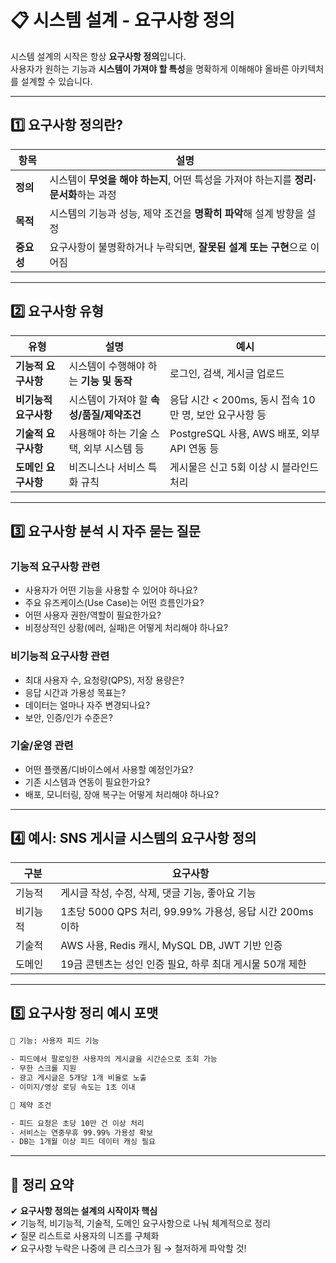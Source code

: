 # 📋 시스템 설계 - 요구사항 정의

시스템 설계의 시작은 항상 **요구사항 정의**입니다.  
사용자가 원하는 기능과 **시스템이 가져야 할 특성**을 명확하게 이해해야 올바른 아키텍처를 설계할 수 있습니다.

---

## 1️⃣ 요구사항 정의란?

| 항목       | 설명 |
|------------|------|
| **정의**   | 시스템이 **무엇을 해야 하는지**, 어떤 특성을 가져야 하는지를 **정리·문서화**하는 과정 |
| **목적**   | 시스템의 기능과 성능, 제약 조건을 **명확히 파악**해 설계 방향을 설정 |
| **중요성** | 요구사항이 불명확하거나 누락되면, **잘못된 설계 또는 구현**으로 이어짐 |

---

## 2️⃣ 요구사항 유형

| 유형            | 설명 | 예시 |
|------------------|------|------|
| **기능적 요구사항** | 시스템이 수행해야 하는 **기능 및 동작** | 로그인, 검색, 게시글 업로드 |
| **비기능적 요구사항** | 시스템이 가져야 할 **속성/품질/제약조건** | 응답 시간 < 200ms, 동시 접속 10만 명, 보안 요구사항 등 |
| **기술적 요구사항** | 사용해야 하는 기술 스택, 외부 시스템 등 | PostgreSQL 사용, AWS 배포, 외부 API 연동 등 |
| **도메인 요구사항** | 비즈니스나 서비스 특화 규칙 | 게시물은 신고 5회 이상 시 블라인드 처리 |

---

## 3️⃣ 요구사항 분석 시 자주 묻는 질문

### 기능적 요구사항 관련
- 사용자가 어떤 기능을 사용할 수 있어야 하나요?
- 주요 유즈케이스(Use Case)는 어떤 흐름인가요?
- 어떤 사용자 권한/역할이 필요한가요?
- 비정상적인 상황(에러, 실패)은 어떻게 처리해야 하나요?

### 비기능적 요구사항 관련
- 최대 사용자 수, 요청량(QPS), 저장 용량은?
- 응답 시간과 가용성 목표는?
- 데이터는 얼마나 자주 변경되나요?
- 보안, 인증/인가 수준은?

### 기술/운영 관련
- 어떤 플랫폼/디바이스에서 사용할 예정인가요?
- 기존 시스템과 연동이 필요한가요?
- 배포, 모니터링, 장애 복구는 어떻게 처리해야 하나요?

---

## 4️⃣ 예시: SNS 게시글 시스템의 요구사항 정의

| 구분 | 요구사항 |
|------|----------|
| 기능적 | 게시글 작성, 수정, 삭제, 댓글 기능, 좋아요 기능 |
| 비기능적 | 1초당 5000 QPS 처리, 99.99% 가용성, 응답 시간 200ms 이하 |
| 기술적 | AWS 사용, Redis 캐시, MySQL DB, JWT 기반 인증 |
| 도메인 | 19금 콘텐츠는 성인 인증 필요, 하루 최대 게시물 50개 제한 |

---

## 5️⃣ 요구사항 정리 예시 포맷

```txt
📌 기능: 사용자 피드 기능

- 피드에서 팔로잉한 사용자의 게시글을 시간순으로 조회 가능
- 무한 스크롤 지원
- 광고 게시글은 5개당 1개 비율로 노출
- 이미지/영상 로딩 속도는 1초 이내

📌 제약 조건

- 피드 요청은 초당 10만 건 이상 처리
- 서비스는 연중무휴 99.99% 가용성 확보
- DB는 1개월 이상 피드 데이터 캐싱 필요
```

---

## 🎯 정리 요약

✔ **요구사항 정의는 설계의 시작이자 핵심**  
✔ 기능적, 비기능적, 기술적, 도메인 요구사항으로 나눠 체계적으로 정리  
✔ 질문 리스트로 사용자의 니즈를 구체화  
✔ 요구사항 누락은 나중에 큰 리스크가 됨 → 철저하게 파악할 것!

